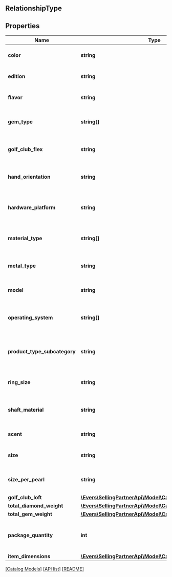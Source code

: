 ## RelationshipType

## Properties

Name | Type | Description | Notes
------------ | ------------- | ------------- | -------------
**color** | **string** | The color variation of the item. | [optional]
**edition** | **string** | The edition variation of the item. | [optional]
**flavor** | **string** | The flavor variation of the item. | [optional]
**gem_type** | **string[]** | The gem type variations of the item. | [optional]
**golf_club_flex** | **string** | The golf club flex variation of an item. | [optional]
**hand_orientation** | **string** | The hand orientation variation of an item. | [optional]
**hardware_platform** | **string** | The hardware platform variation of an item. | [optional]
**material_type** | **string[]** | The material type variations of an item. | [optional]
**metal_type** | **string** | The metal type variation of an item. | [optional]
**model** | **string** | The model variation of an item. | [optional]
**operating_system** | **string[]** | The operating system variations of an item. | [optional]
**product_type_subcategory** | **string** | The product type subcategory variation of an item. | [optional]
**ring_size** | **string** | The ring size variation of an item. | [optional]
**shaft_material** | **string** | The shaft material variation of an item. | [optional]
**scent** | **string** | The scent variation of an item. | [optional]
**size** | **string** | The size variation of an item. | [optional]
**size_per_pearl** | **string** | The size per pearl variation of an item. | [optional]
**golf_club_loft** | [**\Evers\SellingPartnerApi\Model\Catalog\DecimalWithUnits**](DecimalWithUnits.md) |  | [optional]
**total_diamond_weight** | [**\Evers\SellingPartnerApi\Model\Catalog\DecimalWithUnits**](DecimalWithUnits.md) |  | [optional]
**total_gem_weight** | [**\Evers\SellingPartnerApi\Model\Catalog\DecimalWithUnits**](DecimalWithUnits.md) |  | [optional]
**package_quantity** | **int** | The package quantity variation of an item. | [optional]
**item_dimensions** | [**\Evers\SellingPartnerApi\Model\Catalog\DimensionType**](DimensionType.md) |  | [optional]

[[Catalog Models]](../) [[API list]](../../Api) [[README]](../../../README.md)
